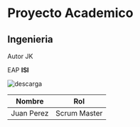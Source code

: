 # Proyecto Academico 
## Ingenieria 
Autor JK

EAP **ISI**


![descarga](https://github.com/JulihnoUrrutia/Proyecto/assets/164581096/c8303a59-1289-4ef8-9c18-27011b00501d)

| Nombre|  Rol |
|-------|------|
|Juan Perez|Scrum Master|
